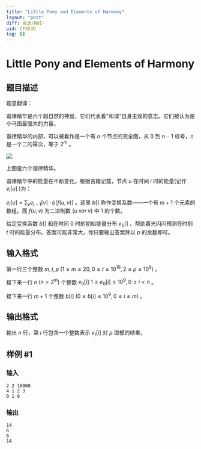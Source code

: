 ```yaml
---
title: "Little Pony and Elements of Harmony"
layout: "post"
diff: 省选/NOI-
pid: CF453D
tag: []
---
```


# Little Pony and Elements of Harmony

## 题目描述

题意翻译：

谐律精华是六个超自然的神器，它们代表着"和谐"自身主观的意志。它们被认为是小马国最强大的力量。

谐律精华的内部，可以被看作是一个有 $n$  个节点的完全图，从 $0$  到 $n-1$  标号，$n$  是一个二的幂次，等于 $2^m$ 。

![](https://cdn.luogu.org/upload/pic/13948.png)

上图是六个谐律精华。

谐律精华中的能量在不断变化。根据古籍记载，节点 $u$  在时间 $i$  时的能量(记作 $e_i[u]$  )为：

$e_i[u]=\sum_ve_{i-1}[v]\cdot b[f(u,v)]$ 。这里 $b[]$  称作变换系数——一个有 $m+1$  个元素的数组。而 $f(u,v)$  为二进制数 $(u\;xor\;v)$  中 $1$  的个数。

给定变换系数 $b[]$  和在时间 $0$  时的初始能量分布 $e_0[]$ 。帮助暮光闪闪预测在时刻 $t$  时的能量分布。答案可能非常大，你只要输出答案除以 $p$  的余数即可。

## 输入格式

第一行三个整数 $m,t,p$  $(1\le m\le 20,0\le t\le10^{18},2\le p\le10^9)$ 。

接下来一行 $n$  $(n=2^m)$  个整数 $e_0[i]$  $1\le e_0[i]\le 10^9,0\le i<n$ 。

接下来一行 $m+1$  个整数 $b[i]$  $(0\le b[i]\le 10^9,0\le i\le m)$ 。

## 输出格式

输出 $n$  行，第 $i$  行包含一个整数表示 $e_t[i]$  对 $p$  取模的结果。

## 样例 #1

### 输入

```
2 2 10000
4 1 2 3
0 1 0

```

### 输出

```
14
6
6
14

```

